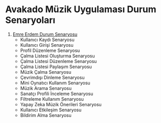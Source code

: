 # Avakado Müzik Uygulaması Durum Senaryoları

1. [Emre Erdem Durum Senaryosu](EmreErdemDurumSenaryosu.pdf)
   - Kullanıcı Kaydı Senaryosu
   - Kullanıcı Girişi Senaryosu
   - Profil Düzenleme Senaryosu
   - Çalma Listesi Oluşturma Senaryosu
   - Çalma Listesi Düzenleme Senaryosu
   - Çalma Listesi Paylaşım Senaryosu
   - Müzik Çalma Senaryosu
   - Çevrimdışı Dinleme Senaryosu
   - Mini Oynatıcı Kullanım Senaryosu
   - Müzik Arama Senaryosu
   - Sanatçı Profili İnceleme Senaryosu
   - Filtreleme Kullanım Senaryosu
   - Yapay Zeka Müzik Önerileri Senaryosu
   - Kullanıcı Etkileşim Senaryosu
   - Bildirim Alma Senaryosu